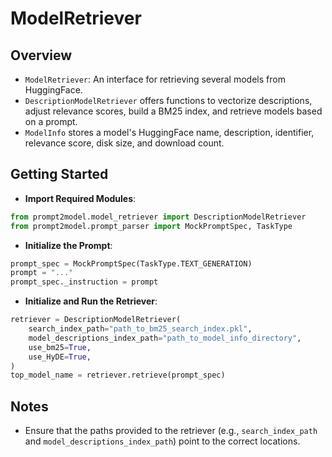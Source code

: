 # ModelRetriever

## Overview

- `ModelRetriever`: An interface for retrieving several models from
HuggingFace.
- `DescriptionModelRetriever` offers functions to vectorize
descriptions, adjust relevance scores, build a BM25 index, and
retrieve models based on a prompt.
- `ModelInfo` stores a model's HuggingFace name, description,
identifier, relevance score, disk size, and download count.

## Getting Started

- **Import Required Modules**:

```python
from prompt2model.model_retriever import DescriptionModelRetriever
from prompt2model.prompt_parser import MockPromptSpec, TaskType
```

- **Initialize the Prompt**:

```python
prompt_spec = MockPromptSpec(TaskType.TEXT_GENERATION)
prompt = "..."
prompt_spec._instruction = prompt
```

- **Initialize and Run the Retriever**:

```python
retriever = DescriptionModelRetriever(
    search_index_path="path_to_bm25_search_index.pkl",
    model_descriptions_index_path="path_to_model_info_directory",
    use_bm25=True,
    use_HyDE=True,
)
top_model_name = retriever.retrieve(prompt_spec)
```

## Notes

- Ensure that the paths provided to the retriever (e.g.,
`search_index_path` and `model_descriptions_index_path`) point to the
correct locations.
